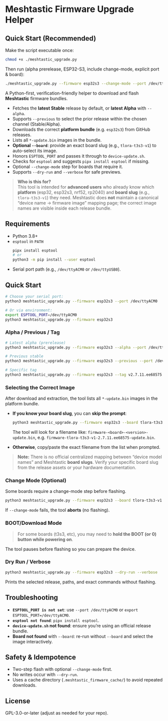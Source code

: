 # Meshtastic Firmware Upgrade Helper

## Quick Start (Recommended)

Make the script executable once:
```bash
chmod +x ./meshtastic_upgrade.py
```

Then run (alpha prerelease, ESP32-S3, include change-mode, explicit port & board):
```bash
./meshtastic_upgrade.py --firmware esp32s3 --change-mode --port /dev/ttyACM0 --alpha --board tlora-t3s3-v1
```


A Python-first, verification-friendly helper to download and flash **Meshtastic** firmware bundles.

- Fetches the **latest Stable** release by default, or **latest Alpha** with `--alpha`.
- Supports `--previous` to select the prior release within the chosen channel (Stable/Alpha).
- Downloads the correct **platform bundle** (e.g. `esp32s3`) from GitHub releases.
- Lists all `*-update.bin` images in the bundle.
- **Optional `--board`**: provide an exact board slug (e.g., `tlora-t3s3-v1`) to auto-select its image.
- Honors `ESPTOOL_PORT` and passes it through to `device-update.sh`.
- Checks for `esptool` and suggests `pipx install esptool` if missing.
- Optional `--change-mode` step for boards that require it.
- Supports `--dry-run` and `--verbose` for safe previews.

> **Who is this for?**  
> This tool is intended for **advanced users** who already know which **platform** (esp32, esp32s3, nrf52, rp2040) and **board slug** (e.g., `tlora-t3s3-v1`) they need. Meshtastic does **not** maintain a canonical “device name → firmware image” mapping page; the correct image names are visible inside each release bundle.

## Requirements

- Python 3.8+
- `esptool` in `PATH`  
  ```bash
  pipx install esptool
  # or
  python3 -m pip install --user esptool
  ```
- Serial port path (e.g., `/dev/ttyACM0` or `/dev/ttyUSB0`).

## Quick Start

```bash
# Choose your serial port:
python3 meshtastic_upgrade.py --firmware esp32s3 --port /dev/ttyACM0

# Or via environment:
export ESPTOOL_PORT=/dev/ttyACM0
python3 meshtastic_upgrade.py --firmware esp32s3
```

### Alpha / Previous / Tag

```bash
# Latest alpha (prerelease)
python3 meshtastic_upgrade.py --firmware esp32s3 --alpha --port /dev/ttyACM0

# Previous stable
python3 meshtastic_upgrade.py --firmware esp32s3 --previous --port /dev/ttyACM0

# Specific tag
python3 meshtastic_upgrade.py --firmware esp32s3 --tag v2.7.11.ee68575 --port /dev/ttyACM0
```

### Selecting the Correct Image

After download and extraction, the tool lists all `*-update.bin` images in the platform bundle.

- **If you know your board slug**, you can **skip the prompt**:
  ```bash
  python3 meshtastic_upgrade.py --firmware esp32s3 --board tlora-t3s3-v1 --port /dev/ttyACM0
  ```
  The tool will look for a filename like:
  `firmware-<board>-<version>-update.bin`, e.g. `firmware-tlora-t3s3-v1-2.7.11.ee68575-update.bin`.

- **Otherwise**, copy/paste the exact filename from the list when prompted.

> **Note:** There is no official centralized mapping between “device model names” and Meshtastic **board slugs**. Verify your specific board slug from the release assets or your hardware documentation.

### Change Mode (Optional)

Some boards require a change-mode step before flashing.

```bash
python3 meshtastic_upgrade.py --firmware esp32s3 --board tlora-t3s3-v1 --port /dev/ttyACM0 --change-mode
```

If `--change-mode` fails, the tool **aborts** (no flashing).

### BOOT/Download Mode

> For some boards (t3s3, etc), you may need to **hold the BOOT (or 0) button while powering on**.

The tool pauses before flashing so you can prepare the device.

### Dry Run / Verbose

```bash
python3 meshtastic_upgrade.py --firmware esp32s3 --dry-run --verbose
```

Prints the selected release, paths, and exact commands without flashing.

## Troubleshooting

- **`ESPTOOL_PORT is not set`**: use `--port /dev/ttyACM0` or `export ESPTOOL_PORT=/dev/ttyACM0`.
- **`esptool not found`**: `pipx install esptool`.
- **`device-update.sh` not found**: ensure you’re using an official release bundle.
- **Board not found** with `--board`: re-run without `--board` and select the image interactively.

## Safety & Idempotence

- Two-step flash with optional `--change-mode` first.
- No writes occur with `--dry-run`.
- Uses a cache directory (`.meshtastic_firmware_cache/`) to avoid repeated downloads.

## License

GPL-3.0-or-later (adjust as needed for your repo).